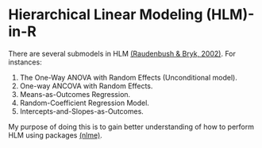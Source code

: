 <h1> Hierarchical Linear Modeling (HLM)-in-R </h1>

There are several submodels in HLM <a href="http://books.google.com.my/books/about/Hierarchical_Linear_Models.html?id=uyCV0CNGDLQC">(Raudenbush & Bryk, 2002)</a>. For instances:

1. The One-Way ANOVA with Random Effects (Unconditional model).
2. One-way ANCOVA with Random Effects.
3. Means-as-Outcomes Regression.
4. Random-Coefficient Regression Model.
5. Intercepts-and-Slopes-as-Outcomes.

My purpose of doing this is to gain better understanding of how to perform HLM using packages <a href="http://cran.r-project.org/web/packages/nlme/index.html">(nlme)</a>.
